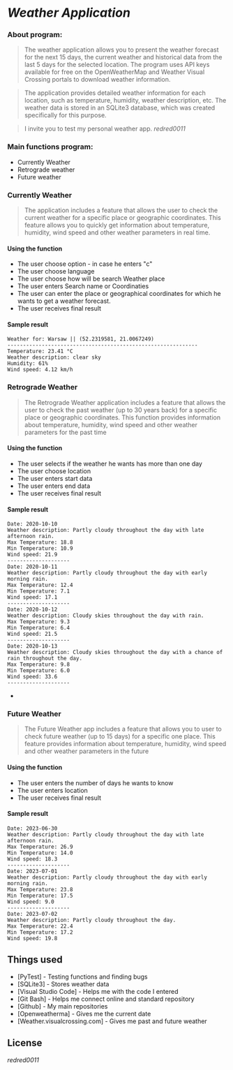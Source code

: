 # _Weather Application_ 

### About program:

> The weather application allows you to present the weather forecast for the next 15 
days, the current weather and historical data from the last 5 days for the selected
location. The program uses API keys available for free on the OpenWeatherMap and Weather 
Visual Crossing portals to download weather information.

> The application provides detailed weather information for each location, such as
temperature, humidity, weather description, etc. The weather data is stored in an 
SQLite3 database, which was created specifically for this purpose.

> I invite you to test
my personal weather app.
            _redred0011_   


### Main functions program:
- Currently Weather 
- Retrograde weather
- Future weather
 
### Currently Weather
   > The application includes a feature that allows the user to check the current weather 
    for a specific place or geographic coordinates. This feature allows you to quickly
    get information about temperature, humidity, wind speed and other weather parameters
    in real time.

#### Using the function
- The user choose option - in case he enters "c"
- The user choose language 
- The user choose how will be search Weather place 
- The user enters Search name or Coordinaties 
- The user can enter the place or geographical coordinates for which he
wants to get a weather forecast.
- The user receives final result 
#### Sample result 
    Weather for: Warsaw || (52.2319581, 21.0067249)
    -------------------------------------------------------------
    Temperature: 23.41 °C
    Weather description: clear sky
    Humidity: 61%
    Wind speed: 4.12 km/h
    
### Retrograde Weather

> The Retrograde Weather application includes a feature that allows the
user to check the past weather (up to 30 years back) for a specific
place or geographic coordinates. This function provides information
about temperature, humidity, wind speed and other weather parameters
for the past time

#### Using the function
- The user selects if the weather he wants has more than one day
- The user choose location
- The user enters start data
- The user enters end data 
- The user receives final result 

#### Sample result 
    Date: 2020-10-10
    Weather description: Partly cloudy throughout the day with late afternoon rain.
    Max Temperature: 18.8
    Min Temperature: 10.9
    Wind speed: 21.9
    --------------------
    Date: 2020-10-11
    Weather description: Partly cloudy throughout the day with early morning rain.
    Max Temperature: 12.4
    Min Temperature: 7.1
    Wind speed: 17.1
    --------------------
    Date: 2020-10-12
    Weather description: Cloudy skies throughout the day with rain.
    Max Temperature: 9.3
    Min Temperature: 6.4
    Wind speed: 21.5
    --------------------
    Date: 2020-10-13
    Weather description: Cloudy skies throughout the day with a chance of rain throughout the day.
    Max Temperature: 9.8
    Min Temperature: 6.0
    Wind speed: 33.6
    --------------------
-

### Future Weather
>  The Future Weather app includes a feature that allows you to
user to check future weather (up to 15 days) for a specific one
place. This feature provides information
about temperature, humidity, wind speed and other weather parameters
in the future

#### Using the function
-  The user enters the number of days he wants to know
-  The user enters location 
-  The user receives final result 

#### Sample result 
    Date: 2023-06-30
    Weather description: Partly cloudy throughout the day with late afternoon rain.
    Max Temperature: 26.9
    Min Temperature: 14.0
    Wind speed: 18.3
    --------------------
    Date: 2023-07-01
    Weather description: Partly cloudy throughout the day with early morning rain.
    Max Temperature: 23.8
    Min Temperature: 17.5
    Wind speed: 9.0
    --------------------
    Date: 2023-07-02
    Weather description: Partly cloudy throughout the day.
    Max Temperature: 22.4
    Min Temperature: 17.2
    Wind speed: 19.8

## Things used

- [PyTest] - Testing functions and finding bugs
- [SQLite3] - Stores weather data
- [Visual Studio Code] - Helps me with the code I entered
- [Git Bash] - Helps me connect online and standard repository
- [Github] - My main repositories
- [Openweatherma] - Gives me the current date
- [Weather.visualcrossing.com] - Gives me past and future weather

## License 

_redred0011_   
